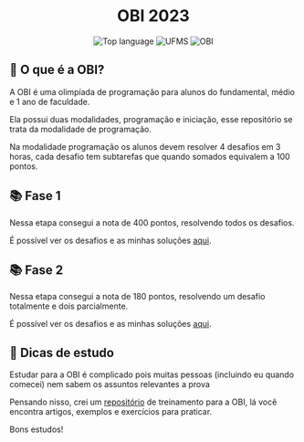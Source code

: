 <h1 align='center'>OBI 2023</h1>

<p align='center'>
    <img alt="Top language" src="https://img.shields.io/github/languages/top/falcao-g/OBI-2023">
    <img alt="UFMS" src="https://img.shields.io/badge/UFMS--blue.svg">
    <img alt="OBI" src="https://img.shields.io/badge/OBI--yellow.svg">
</p>

## 🤔 O que é a OBI?

A OBI é uma olimpíada de programação para alunos do fundamental, médio e 1 ano de faculdade.

Ela possui duas modalidades, programação e iniciação, esse repositório se trata da modalidade de programação.

Na modalidade programação os alunos devem resolver 4 desafios em 3 horas, cada desafio tem subtarefas que quando somados equivalem a 100 pontos.

## 📚 Fase 1

Nessa etapa consegui a nota de 400 pontos, resolvendo todos os desafios.

É possível ver os desafios e as minhas soluções [aqui](./fase1/).

## 📚 Fase 2

Nessa etapa consegui a nota de 180 pontos, resolvendo um desafio totalmente e dois parcialmente.

É possível ver os desafios e as minhas soluções [aqui](./fase2/).

## 🤝 Dicas de estudo

Estudar para a OBI é complicado pois muitas pessoas (incluindo eu quando comecei) nem sabem os assuntos relevantes a prova

Pensando nisso, crei um [repositório](https://github.com/falcao-g/treinamento-obi) de treinamento para a OBI, lá você encontra artigos, exemplos e exercícios para praticar.

Bons estudos!
